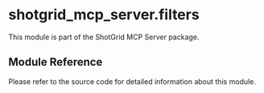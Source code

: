 # shotgrid_mcp_server.filters

This module is part of the ShotGrid MCP Server package.

## Module Reference

Please refer to the source code for detailed information about this module.
